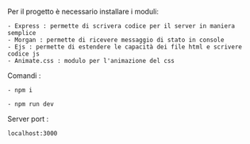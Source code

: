 Per il progetto è necessario installare i moduli:

    - Express : permette di scrivera codice per il server in maniera semplice
    - Morgan : permette di ricevere messaggio di stato in console
    - Ejs : permette di estendere le capacità dei file html e scrivere codice js 
    - Animate.css : modulo per l'animazione del css
    
Comandi : 

    - npm i  

    - npm run dev 
    
Server port : 

    localhost:3000    
    
    


